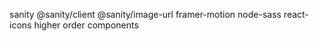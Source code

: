 sanity
@sanity/client @sanity/image-url framer-motion 
node-sass react-icons
higher order components